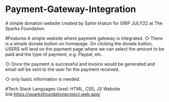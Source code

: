 # Payment-Gateway-Integration
A simple donation website created by Sahin khatun for GRIP JULY22 at The Sparks Foundation

#Features
A simple website where payment gateway is integrated.
◇ There is a simple donate button on homepage. On clicking the donate button, USERS will land on the payment page where we can select the amount to be paid and the type of payment, e.g. Paypal, etc.

◇ Once the payment is successful and invoice would be generated and email will be sent to the user for the payment received.

◇ only basic information is needed.

#Tech Stack
Languages Used: HTML, CSS, JS
Website link:https://sparksfoundationproject.web.app/
